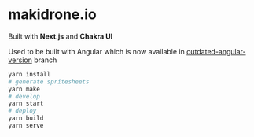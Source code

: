 # makidrone.io

Built with **Next.js** and **Chakra UI**

Used to be built with Angular which is now available in [outdated-angular-version](https://github.com/makidrone/makidrone.io/tree/outdated-angular-version) branch

```bash
yarn install
# generate spritesheets
yarn make
# develop
yarn start
# deploy
yarn build
yarn serve
```
